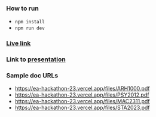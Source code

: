 ### How to run
- `npm install`
- `npm run dev`

### [Live link](https://ea-hackathon-23.vercel.app)

### Link to [presentation](https://drive.google.com/file/d/1NY_ozLGbRi81xojTrADu_E81lpdzApSR/view?usp=share_link)

### Sample doc URLs
- https://ea-hackathon-23.vercel.app/files/ARH1000.pdf
- https://ea-hackathon-23.vercel.app/files/PSY2012.pdf
- https://ea-hackathon-23.vercel.app/files/MAC2311.pdf
- https://ea-hackathon-23.vercel.app/files/STA2023.pdf